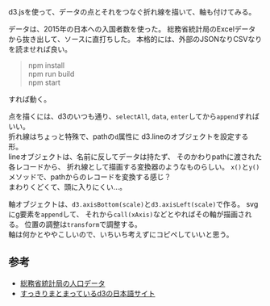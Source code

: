 d3.jsを使って、データの点とそれをつなぐ折れ線を描いて、軸も付けてみる。

データは、2015年の日本への入国者数を使った。
総務省統計局のExcelデータから抜き出して、ソースに直打ちした。
本格的には、外部のJSONなりCSVなりを読ませれば良い。

> npm install  
> npm run build  
> npm start

すれば動く。

点を描くには、d3のいつも通り、`selectAll`, `data`, `enter`してから`append`すればいい。  
折れ線はちょっと特殊で、pathの`d`属性に
d3.lineのオブジェクトを設定する形。  
lineオブジェクトは、名前に反してデータは持たず、
そのかわりpathに渡された各レコードから、
折れ線として描画する変換器のようなものらしい。
`x()`と`y()`メソッドで、pathからのレコードを変換する感じ？  
まわりくどくて、頭に入りにくい…。

軸オブジェクトは、`d3.axisBottom(scale)`と`d3.axisLeft(scale)`で作る。
svgにg要素を`append`して、
それから`call(xAxis)`などとやればその軸が描画される。
位置の調整は`transform`で調整する。  
軸は何かとややこしいので、いちいち考えずにコピペしていいと思う。

## 参考
- [総務省統計局の人口データ](http://www.stat.go.jp/data/jinsui/2.htm#monthly)
- [すっきりまとまっているd3の日本語サイト](http://dataisfun.org/2014/05/12/?p=206)
